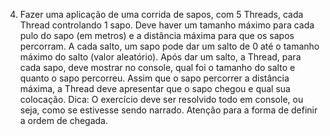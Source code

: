 4) Fazer uma aplicação de uma corrida de sapos, com 5 Threads, cada Thread controlando 1
sapo. Deve haver um tamanho máximo para cada pulo do sapo (em metros) e a distância
máxima para que os sapos percorram. A cada salto, um sapo pode dar um salto de 0 até o
tamanho máximo do salto (valor aleatório). Após dar um salto, a Thread, para cada sapo, deve
mostrar no console, qual foi o tamanho do salto e quanto o sapo percorreu. Assim que o sapo
percorrer a distância máxima, a Thread deve apresentar que o sapo chegou e qual sua
colocação.
Dica: O exercício deve ser resolvido todo em console, ou seja, como se estivesse sendo
narrado. Atenção para a forma de definir a ordem de chegada.
